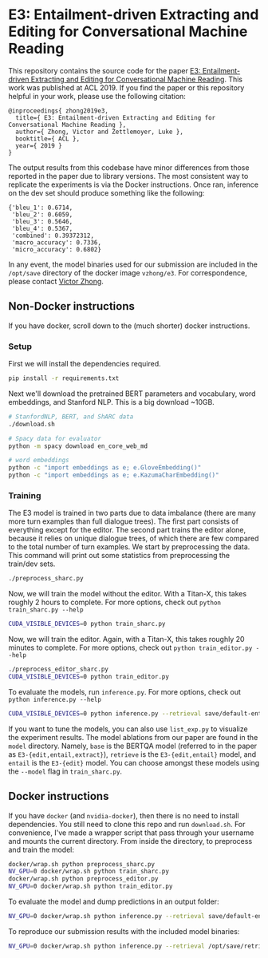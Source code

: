 # E3: Entailment-driven Extracting and Editing for Conversational Machine Reading

This repository contains the source code for the paper [E3: Entailment-driven Extracting and Editing for Conversational Machine Reading](https://arxiv.org/abs/1906.05373).
This work was published at ACL 2019.
If you find the paper or this repository helpful in your work, please use the following citation:

```
@inproceedings{ zhong2019e3,
  title={ E3: Entailment-driven Extracting and Editing for Conversational Machine Reading },
  author={ Zhong, Victor and Zettlemoyer, Luke },
  booktitle={ ACL },
  year={ 2019 }
}
```

The output results from this codebase have minor differences from those reported in the paper due to library versions.
The most consistent way to replicate the experiments is via the Docker instructions.
Once ran, inference on the dev set should produce something like the following:

```
{'bleu_1': 0.6714,
 'bleu_2': 0.6059,
 'bleu_3': 0.5646,
 'bleu_4': 0.5367,
 'combined': 0.39372312,
 'macro_accuracy': 0.7336,
 'micro_accuracy': 0.6802}
```

In any event, the model binaries used for our submission are included in the `/opt/save` directory of the docker image `vzhong/e3`.
For correspondence, please contact [Victor Zhong](mailto://victor@victorzhong.com).


## Non-Docker instructions

If you have docker, scroll down to the (much shorter) docker instructions.


### Setup

First we will install the dependencies required.

```bash
pip install -r requirements.txt
```

Next we'll download the pretrained BERT parameters and vocabulary, word embeddings, and Stanford NLP.
This is a big download ~10GB.

```bash
# StanfordNLP, BERT, and ShARC data
./download.sh

# Spacy data for evaluator
python -m spacy download en_core_web_md

# word embeddings
python -c "import embeddings as e; e.GloveEmbedding()"
python -c "import embeddings as e; e.KazumaCharEmbedding()"
```


### Training

The E3 model is trained in two parts due to data imbalance (there are many more turn examples than full dialogue trees).
The first part consists of everything except for the editor.
The second part trains the editor alone, because it relies on unique dialogue trees, of which there are few compared to the total number of turn examples.
We start by preprocessing the data.
This command will print out some statistics from preprocessing the train/dev sets.

```bash
./preprocess_sharc.py
```

Now, we will train the model without the editor.
With a Titan-X, this takes roughly 2 hours to complete.
For more options, check out `python train_sharc.py --help`

```bash
CUDA_VISIBLE_DEVICES=0 python train_sharc.py
```

Now, we will train the editor.
Again, with a Titan-X, this takes roughly 20 minutes to complete.
For more options, check out `python train_editor.py --help`

```bash
./preprocess_editor_sharc.py
CUDA_VISIBLE_DEVICES=0 python train_editor.py
```

To evaluate the models, run `inference.py`.
For more options, check out `python inference.py --help`

```bash
CUDA_VISIBLE_DEVICES=0 python inference.py --retrieval save/default-entail/best.pt --editor editor_save/default-double/best.pt --verify
```

If you want to tune the models, you can also use `list_exp.py` to visualize the experiment results.
The model ablations from our paper are found in the `model` directory.
Namely, `base` is the BERTQA model (referred to in the paper as `E3-{edit,entail,extract}`), `retrieve` is the `E3-{edit,entail}` model, and `entail` is the `E3-{edit}` model.
You can choose amongst these models using the `--model` flag in `train_sharc.py`.


## Docker instructions

If you have `docker` (and `nvidia-docker`), then there is no need to install dependencies.
You still need to clone this repo and run `download.sh`.
For convenience, I've made a wrapper script that pass through your username and mounts the current directory.
From inside the directory, to preprocess and train the model:

```bash
docker/wrap.sh python preprocess_sharc.py
NV_GPU=0 docker/wrap.sh python train_sharc.py
docker/wrap.sh python preprocess_editor.py
NV_GPU=0 docker/wrap.sh python train_editor.py
```

To evaluate the model and dump predictions in an output folder:

```bash
NV_GPU=0 docker/wrap.sh python inference.py --retrieval save/default-entail/best.pt --editor editor_save/default-double/best.pt --verify
```

To reproduce our submission results with the included model binaries:

```bash
NV_GPU=0 docker/wrap.sh python inference.py --retrieval /opt/save/retrieval.pt --editor /opt/save/editor.pt --verify
```
